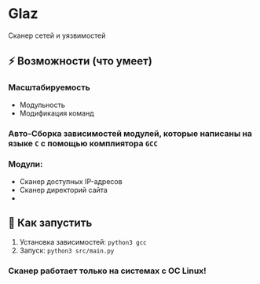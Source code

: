 # Glaz
Сканер сетей и уязвимостей

## ⚡️ Возможности (что умеет)
### Масштабируемость
- Модульность
- Модификация команд
### Авто-Сборка зависимостей модулей, которые написаны на языке `C` с помощью комплиятора `GCC`
### Модули:
- Сканер доступных IP-адресов
- Сканер директорий сайта
-
## 🚀 Как запустить
1. Установка зависимостей: `python3 gcc`
2. Запуск: `python3 src/main.py`

### Сканер работает только на системах с ОС Linux!


